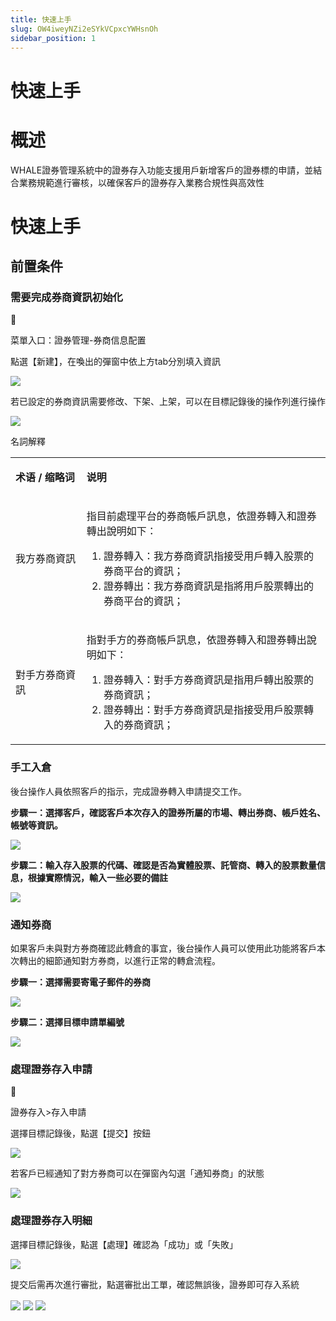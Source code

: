 ```yaml
---
title: 快速上手
slug: OW4iweyNZi2eSYkVCpxcYWHsnOh
sidebar_position: 1
---
```



# 快速上手

# 概述

WHALE證券管理系統中的證券存入功能支援用戶新增客戶的證券標的申請，並結合業務規範進行審核，以確保客戶的證券存入業務合規性與高效性

# 快速上手

## 前置条件

### 需要完成券商資訊初始化

<div class="callout callout-bg-6 callout-border-6">
<div class='callout-emoji'>📍</div>
<p>菜單入口：證券管理-券商信息配置</p>
</div>

點選【新建】，在喚出的彈窗中依上方tab分別填入資訊

<img src="/assets/S4W7buqatoiKFCx6RwncFDEHnO5.png" src-width="3886" src-height="1840" align="center"/>

若已設定的券商資訊需要修改、下架、上架，可以在目標記錄後的操作列進行操作

<img src="/assets/DHZUbZaZcoBcioxctSZchwcrnjc.png" src-width="3248" src-height="722" align="center"/>

名詞解釋

<table>
<colgroup>
<col width="179"/>
<col width="641"/>
</colgroup>
<tbody>
<tr><td><p><b>术语 / 缩略词</b></p></td><td><p><b>说明</b></p></td></tr>
<tr><td><p>我方券商資訊</p></td><td><p>指目前處理平台的券商帳戶訊息，依證券轉入和證券轉出說明如下：</p>
<ol>
<li>證券轉入：我方券商資訊指接受用戶轉入股票的券商平台的資訊；</li>
<li>證券轉出：我方券商資訊是指將用戶股票轉出的券商平台的資訊；</li>
</ol></td></tr>
<tr><td><p>對手方券商資訊</p></td><td><p>指對手方的券商帳戶訊息，依證券轉入和證券轉出說明如下：</p>
<ol>
<li>證券轉入：對手方券商資訊是指用戶轉出股票的券商資訊；</li>
<li>證券轉出：對手方券商資訊是指接受用戶股票轉入的券商資訊；</li>
</ol></td></tr>
</tbody>
</table>

### 手工入倉

後台操作人員依照客戶的指示，完成證券轉入申請提交工作。

<b>步驟一：選擇客戶，確認客戶本次存入的證券所屬的市場、轉出券商、帳戶姓名、帳號等資訊。</b>

<img src="/assets/Z3AJbkZyIopjlyx63EEc9WLYn5H.png" src-width="3814" src-height="1758" align="center"/>

<b>步驟二：輸入存入股票的代碼、確認是否為實體股票、託管商、轉入的股票數量信息，根據實際情況，輸入一些必要的備註</b>

<img src="/assets/OcapbiHJSoWS1ox06ZncCXS7nkf.png" src-width="3812" src-height="1852" align="center"/>

### 通知券商

如果客戶未與對方券商確認此轉倉的事宜，後台操作人員可以使用此功能將客戶本次轉出的細節通知對方券商，以進行正常的轉倉流程。

<b>步驟一：選擇需要寄電子郵件的券商</b>

<img src="/assets/Wn16bRSK7oMC7wxgGpbc7dwfnMU.png" src-width="3814" src-height="1852" align="center"/>

<b>步驟二：選擇目標申請單編號</b>

<img src="/assets/USMjbblxRomX0TxgoEUcm8Ffn8d.png" src-width="3834" src-height="1858" align="center"/>

### 處理證券存入申請

<div class="callout callout-bg-6 callout-border-6">
<div class='callout-emoji'>📍</div>
<p>證券存入&gt;存入申請</p>
</div>

選擇目標記錄後，點選【提交】按鈕

<img src="/assets/Sad3bbk0OoERW1xmRp0caIAXnsf.png" src-width="3818" src-height="1772" align="center"/>

若客戶已經通知了對方券商可以在彈窗內勾選「通知券商」的狀態

<img src="/assets/JJ2ebGs5uoUR2fxQHVmcwIn4n1b.png" src-width="3840" src-height="1858" align="center"/>

### 處理證券存入明細

選擇目標記錄後，點選【處理】確認為「成功」或「失敗」

<img src="/assets/E5uKbCWIloKplCxBUuwcnl7hnNh.png" src-width="3774" src-height="1124" align="center"/>

提交后需再次進行審批，點選審批出工單，確認無誤後，證券即可存入系統

<img src="/assets/DJzPb24zYo9l5sx3VVYcoeXVnNe.png" src-width="3774" src-height="838" align="center"/>

<img src="/assets/C1aBb3mxToQpDMx6Cf3cfGUTnVd.png" src-width="1560" src-height="1764" align="center"/>

<img src="/assets/VH9QbLGWSoLeglxBfPKcijmznjW.png" src-width="3318" src-height="926" align="center"/>

## 
